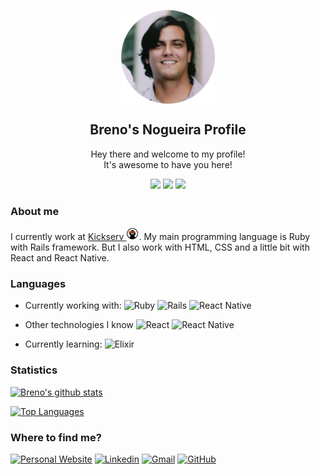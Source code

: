 <p align="center">
 <img width="150px" src="assets/rounded-profile.png" align="center" alt="GitHub Readme Stats" />
 <h2 align="center">Breno's Nogueira Profile</h2>
 <p align="center">
   Hey there and welcome to my profile! <br/>
   It's awesome to have you here!
  </p>
</p>

<p align="center">
  <img src="https://badges.pufler.dev/visits/bc-nogueira/bc-nogueira" />
  <img src="https://badges.pufler.dev/years/bc-nogueira" />
  <img src="https://badges.pufler.dev/repos/bc-nogueira" />
</p>

### About me

I currently work at <a href="https://www.kickserv.com/">Kickserv <img width="20px" src="assets/kickserv-logo.jpg" /></a>.
My main programming language is Ruby with Rails framework. But I also work with HTML, CSS and a little bit with React and React Native.

### Languages

- Currently working with: 
![Ruby](https://img.shields.io/badge/ruby-%23CC342D.svg?&style=for-the-badge&logo=ruby&logoColor=white)
![Rails](https://img.shields.io/badge/rails%20-%23CC0000.svg?&style=for-the-badge&logo=ruby-on-rails&logoColor=white)
![React Native](https://img.shields.io/badge/react_native%20-%2320232a.svg?&style=for-the-badge&logo=react&logoColor=%2361DAFB)

- Other technologies I know
![React](https://img.shields.io/badge/react%20-%2320232a.svg?&style=for-the-badge&logo=react&logoColor=%2361DAFB)
![React Native](https://img.shields.io/badge/react_native%20-%2320232a.svg?&style=for-the-badge&logo=react&logoColor=%2361DAFB)

- Currently learning:
![Elixir](https://img.shields.io/badge/elixir-%234B275F.svg?&style=for-the-badge&logo=elixir&logoColor=white)

### Statistics

[![Breno's github stats](https://github-readme-stats.vercel.app/api?username=bc-nogueira&count_private=true&show_icons=true&theme=buefy&hide=contribs)](https://github.com/bc-nogueira/github-readme-stats)

[![Top Languages](https://github-readme-stats.vercel.app/api/top-langs/?username=bc-nogueira&theme=buefy)](https://github.com/bc-nogueira/github-readme-stats)

### Where to find me?

[![Personal Website](https://img.shields.io/static/v1?label=&labelColor=505050&message=Website&color=brightgreen&style=plastic&logo=google-chrome&logoColor=brightgreen)](http://bcnogueira.com.br/)
[![Linkedin](https://img.shields.io/badge/-brenocnogueira-blue?style=plastic&logo=Linkedin&logoColor=white)](https://www.linkedin.com/in/brenocnogueira/)
[![Gmail](https://img.shields.io/badge/-brenocnog-red?style=plastic&logo=Gmail&logoColor=white)](mailto:brenocnog@gmail.com)
[![GitHub](https://img.shields.io/github/followers/bc-nogueira?label=follow&style=social)](https://github.com/bc-nogueira)
